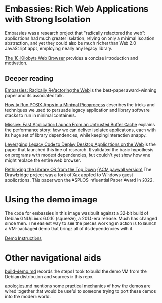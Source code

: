 # Embassies: Rich Web Applications with Strong Isolation

Embassies was a research project that "radically refactored the web":
applications had much greater isolation, relying on only a minimal isolation
abstraction, and yet they could also be much richer than Web 2.0 JavaScript
apps, employing nearly any legacy library.

[The 10-Kilobyte Web Browser](https://www.usenix.org/system/files/login/articles/02_howell-online.pdf) provides a concise introduction and motivation.

## Deeper reading

[Embassies: Radically Refactoring the Web](https://www.usenix.org/conference/nsdi13/technical-sessions/presentation/howell)
is the best-paper award-winning paper and its associated talk.

[How to Run POSIX Apps in a Minimal Picoprocess](https://www.usenix.org/conference/atc13/technical-sessions/presentation/howell)
describes the tricks and techniques we used to persuade legacy application and
library software stacks to run in minimal containers.

[Missive: Fast Application Launch From an Untrusted Buffer Cache](https://www.usenix.org/conference/atc14/technical-sessions/presentation/howell)
explains the performance story: how we can deliver isolated applications,
each with its huge set of library dependencies, while keeping interaction
snappy.

[Leveraging Legacy Code to Deploy Desktop Applications on the Web](http://www.usenix.org/conference/osdi-08/leveraging-legacy-code-deploy-desktop-applications-web) is the paper that launched this line of research.
It validated the basic hypothesis on programs with modest dependencies,
but couldn't yet show how one might replace the entire web browser.

[Rethinking the Library OS from the Top Down](https://www.microsoft.com/en-us/research/publication/rethinking-the-library-os-from-the-top-down/) [(ACM paywall version)](https://dl.acm.org/doi/10.1145/1950365.1950399)
The Drawbridge project was a fork of Xax applied to Windows guest applications.
This paper won the [ASPLOS Influential Paper Award in 2022](https://www.sigarch.org/benefit/awards/acm-sigarch-sigplan-sigops-asplos-influential-paper-award/).

# Using the demo image

The code for embassies in this image was built against a 32-bit build of
Debian GNU/Linux 6.0.10 (squeeze), a 2014-era release. Much has changed
since then. The easiest way to see the pieces working in action is to
launch a VM-packaged demo that brings all of its dependencies with it.

[Demo Instructions](demo-instructions.md)

# Other navigational aids

[build-demo.md](build-demo.md) records the steps I took to build the demo
VM from the Debian distribution and sources in this repo.

[apologies.md](apologies.md) mentions some practical mechanics of how the demos
are wired together that would be useful to someone trying to port these demos
into the modern world.
